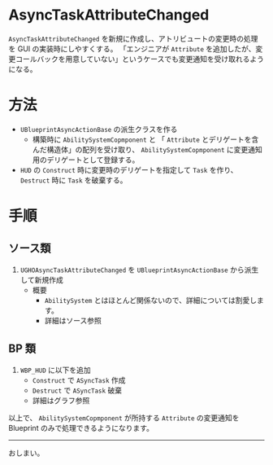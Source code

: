 # AsyncTaskAttributeChanged
`AsyncTaskAttributeChanged` を新規に作成し、アトリビュートの変更時の処理を GUI の実装時にしやすくする。
「エンジニアが `Attribute` を追加したが、変更コールバックを用意していない」というケースでも変更通知を受け取れるようになる。

# 方法

* `UBlueprintAsyncActionBase` の派生クラスを作る
	* 構築時に `AbilitySystemCopmponent` と 「 `Attribute` とデリゲートを含んだ構造体」の配列を受け取り、 `AbilitySystemCopmponent` に変更通知用のデリゲートとして登録する。
* `HUD` の `Construct` 時に変更時のデリゲートを指定して `Task` を作り、 `Destruct` 時に `Task` を破棄する。

# 手順

## ソース類

1. `UGHOAsyncTaskAttributeChanged` を `UBlueprintAsyncActionBase` から派生して新規作成
	* 概要
		* `AbilitySystem` とはほとんど関係ないので、詳細については割愛します。
		* 詳細はソース参照

## BP 類

1. `WBP_HUD` に以下を追加
	* `Construct` で `ASyncTask` 作成
	* `Destruct` で `ASyncTask` 破棄
	* 詳細はグラフ参照

以上で、 `AbilitySystemCopmponent` が所持する `Attribute` の変更通知を Blueprint のみで処理できるようになります。


-----
おしまい。
